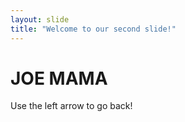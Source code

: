 ```yaml
---
layout: slide
title: "Welcome to our second slide!"
---
```

# JOE MAMA
Use the left arrow to go back!
